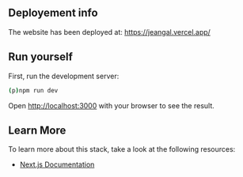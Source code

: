 ## Deployement info

The website has been deployed at: https://jeangal.vercel.app/

## Run yourself

First, run the development server:

```bash
(p)npm run dev
```

Open [http://localhost:3000](http://localhost:3000) with your browser to see the result.

## Learn More

To learn more about this stack, take a look at the following resources:

- [Next.js Documentation](https://nextjs.org/docs)
